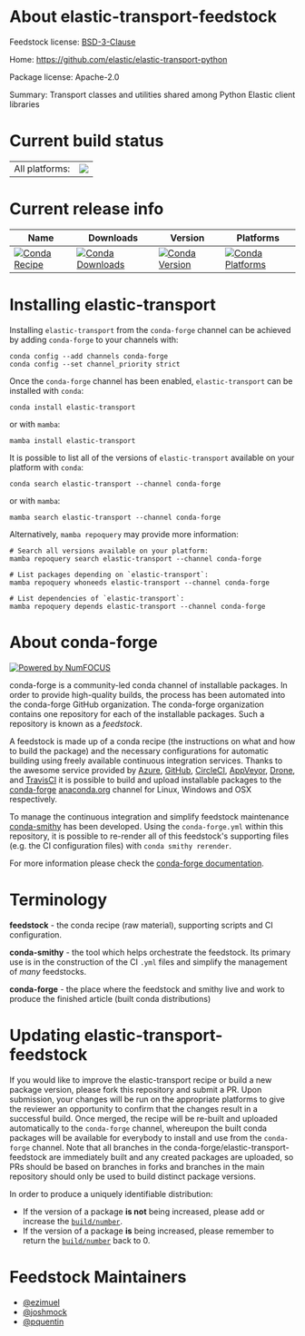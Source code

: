 About elastic-transport-feedstock
=================================

Feedstock license: [BSD-3-Clause](https://github.com/conda-forge/elastic-transport-feedstock/blob/main/LICENSE.txt)

Home: https://github.com/elastic/elastic-transport-python

Package license: Apache-2.0

Summary: Transport classes and utilities shared among Python Elastic client libraries

Current build status
====================


<table><tr><td>All platforms:</td>
    <td>
      <a href="https://dev.azure.com/conda-forge/feedstock-builds/_build/latest?definitionId=15385&branchName=main">
        <img src="https://dev.azure.com/conda-forge/feedstock-builds/_apis/build/status/elastic-transport-feedstock?branchName=main">
      </a>
    </td>
  </tr>
</table>

Current release info
====================

| Name | Downloads | Version | Platforms |
| --- | --- | --- | --- |
| [![Conda Recipe](https://img.shields.io/badge/recipe-elastic--transport-green.svg)](https://anaconda.org/conda-forge/elastic-transport) | [![Conda Downloads](https://img.shields.io/conda/dn/conda-forge/elastic-transport.svg)](https://anaconda.org/conda-forge/elastic-transport) | [![Conda Version](https://img.shields.io/conda/vn/conda-forge/elastic-transport.svg)](https://anaconda.org/conda-forge/elastic-transport) | [![Conda Platforms](https://img.shields.io/conda/pn/conda-forge/elastic-transport.svg)](https://anaconda.org/conda-forge/elastic-transport) |

Installing elastic-transport
============================

Installing `elastic-transport` from the `conda-forge` channel can be achieved by adding `conda-forge` to your channels with:

```
conda config --add channels conda-forge
conda config --set channel_priority strict
```

Once the `conda-forge` channel has been enabled, `elastic-transport` can be installed with `conda`:

```
conda install elastic-transport
```

or with `mamba`:

```
mamba install elastic-transport
```

It is possible to list all of the versions of `elastic-transport` available on your platform with `conda`:

```
conda search elastic-transport --channel conda-forge
```

or with `mamba`:

```
mamba search elastic-transport --channel conda-forge
```

Alternatively, `mamba repoquery` may provide more information:

```
# Search all versions available on your platform:
mamba repoquery search elastic-transport --channel conda-forge

# List packages depending on `elastic-transport`:
mamba repoquery whoneeds elastic-transport --channel conda-forge

# List dependencies of `elastic-transport`:
mamba repoquery depends elastic-transport --channel conda-forge
```


About conda-forge
=================

[![Powered by
NumFOCUS](https://img.shields.io/badge/powered%20by-NumFOCUS-orange.svg?style=flat&colorA=E1523D&colorB=007D8A)](https://numfocus.org)

conda-forge is a community-led conda channel of installable packages.
In order to provide high-quality builds, the process has been automated into the
conda-forge GitHub organization. The conda-forge organization contains one repository
for each of the installable packages. Such a repository is known as a *feedstock*.

A feedstock is made up of a conda recipe (the instructions on what and how to build
the package) and the necessary configurations for automatic building using freely
available continuous integration services. Thanks to the awesome service provided by
[Azure](https://azure.microsoft.com/en-us/services/devops/), [GitHub](https://github.com/),
[CircleCI](https://circleci.com/), [AppVeyor](https://www.appveyor.com/),
[Drone](https://cloud.drone.io/welcome), and [TravisCI](https://travis-ci.com/)
it is possible to build and upload installable packages to the
[conda-forge](https://anaconda.org/conda-forge) [anaconda.org](https://anaconda.org/)
channel for Linux, Windows and OSX respectively.

To manage the continuous integration and simplify feedstock maintenance
[conda-smithy](https://github.com/conda-forge/conda-smithy) has been developed.
Using the ``conda-forge.yml`` within this repository, it is possible to re-render all of
this feedstock's supporting files (e.g. the CI configuration files) with ``conda smithy rerender``.

For more information please check the [conda-forge documentation](https://conda-forge.org/docs/).

Terminology
===========

**feedstock** - the conda recipe (raw material), supporting scripts and CI configuration.

**conda-smithy** - the tool which helps orchestrate the feedstock.
                   Its primary use is in the construction of the CI ``.yml`` files
                   and simplify the management of *many* feedstocks.

**conda-forge** - the place where the feedstock and smithy live and work to
                  produce the finished article (built conda distributions)


Updating elastic-transport-feedstock
====================================

If you would like to improve the elastic-transport recipe or build a new
package version, please fork this repository and submit a PR. Upon submission,
your changes will be run on the appropriate platforms to give the reviewer an
opportunity to confirm that the changes result in a successful build. Once
merged, the recipe will be re-built and uploaded automatically to the
`conda-forge` channel, whereupon the built conda packages will be available for
everybody to install and use from the `conda-forge` channel.
Note that all branches in the conda-forge/elastic-transport-feedstock are
immediately built and any created packages are uploaded, so PRs should be based
on branches in forks and branches in the main repository should only be used to
build distinct package versions.

In order to produce a uniquely identifiable distribution:
 * If the version of a package **is not** being increased, please add or increase
   the [``build/number``](https://docs.conda.io/projects/conda-build/en/latest/resources/define-metadata.html#build-number-and-string).
 * If the version of a package **is** being increased, please remember to return
   the [``build/number``](https://docs.conda.io/projects/conda-build/en/latest/resources/define-metadata.html#build-number-and-string)
   back to 0.

Feedstock Maintainers
=====================

* [@ezimuel](https://github.com/ezimuel/)
* [@joshmock](https://github.com/joshmock/)
* [@pquentin](https://github.com/pquentin/)

